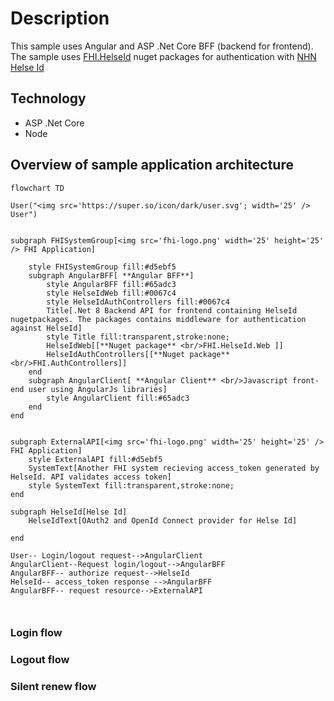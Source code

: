 # Description

This sample uses Angular and ASP .Net Core BFF (backend for frontend). The sample uses [FHI.HelseId](https://github.com/FHIDev/fhi.helseid/wiki) nuget packages for authentication with [NHN Helse Id](https://utviklerportal.nhn.no/informasjonstjenester/helseid/)
## Technology
- ASP .Net Core
- Node


## Overview of sample application architecture


```mermaid
flowchart TD

User("<img src='https://super.so/icon/dark/user.svg'; width='25' /> User")


subgraph FHISystemGroup[<img src='fhi-logo.png' width='25' height='25' /> FHI Application]

    style FHISystemGroup fill:#d5ebf5
    subgraph AngularBFF[ **Angular BFF**]
        style AngularBFF fill:#65adc3
        style HelseIdWeb fill:#0067c4
        style HelseIdAuthControllers fill:#0067c4
        Title[.Net 8 Backend API for frontend containing HelseId nugetpackages. The packages contains middleware for authentication against HelseId]
        style Title fill:transparent,stroke:none;
        HelseIdWeb[[**Nuget package** <br/>FHI.HelseId.Web ]]
        HelseIdAuthControllers[[**Nuget package** <br/>FHI.AuthControllers]]
    end
    subgraph AngularClient[ **Angular Client** <br/>Javascript front-end user using AngularJs libraries]
        style AngularClient fill:#65adc3
    end
end


subgraph ExternalAPI[<img src='fhi-logo.png' width='25' height='25' /> FHI Application]
    style ExternalAPI fill:#d5ebf5
    SystemText[Another FHI system recieving access_token generated by HelseId. API validates access token]
    style SystemText fill:transparent,stroke:none;
end

subgraph HelseId[Helse Id]
    HelseIdText[OAuth2 and OpenId Connect provider for Helse Id]
    
end

User-- Login/logout request-->AngularClient
AngularClient--Request login/logout-->AngularBFF
AngularBFF-- authorize request-->HelseId
HelseId-- access_token response -->AngularBFF
AngularBFF-- request resource-->ExternalAPI



```

### Login flow


### Logout flow

### Silent renew flow

